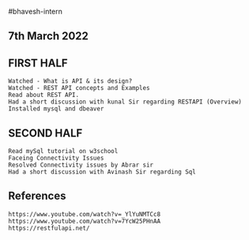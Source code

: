#bhavesh-intern

## 7th March 2022

## FIRST HALF
	Watched - What is API & its design?
	Watched - REST API concepts and Examples
	Read about REST API.
	Had a short discussion with kunal Sir regarding RESTAPI (Overview)
	Installed mysql and dbeaver
## SECOND HALF
	Read mySql tutorial on w3school
	Faceing Connectivity Issues
	Resolved Connectivity issues by Abrar sir
	Had a short discussion with Avinash Sir regarding Sql
	
## References
	https://www.youtube.com/watch?v=_YlYuNMTCc8
	https://www.youtube.com/watch?v=7YcW25PHnAA
	https://restfulapi.net/
